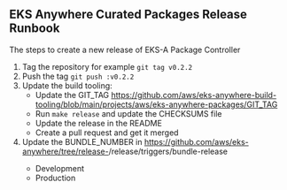 ## EKS Anywhere Curated Packages Release Runbook

The steps to create a new release of EKS-A Package Controller

1. Tag the repository for example `git tag v0.2.2`
1. Push the tag `git push :v0.2.2`
1. Update the build tooling:
    * Update the GIT_TAG https://github.com/aws/eks-anywhere-build-tooling/blob/main/projects/aws/eks-anywhere-packages/GIT_TAG
    * Run `make release` and update the CHECKSUMS file
    * Update the release in the README
    * Create a pull request and get it merged
1. Update the BUNDLE_NUMBER in https://github.com/aws/eks-anywhere/tree/release-<RELEASE-NUMBER>/release/triggers/bundle-release
    * Development
    * Production

